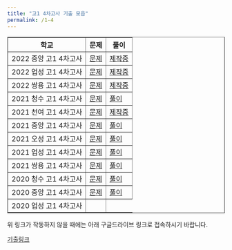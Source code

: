 ```yaml
---
title: "고1 4차고사 기출 모음"
permalink: /1-4
---
```

<table border="1">
<th>학교</th> <th>문제</th> <th>풀이</th> 
  <tr>
	<td>2022 중앙 고1 4차고사</td>
    <td><a href="/pdf/test1st/2022/2022 중앙 고1 4차고사.pdf">문제</a></td>
    <td><a href="/pdf/test1st/2022풀이/%5B풀이%5D 2022 중앙 고1 4차고사.pdf">제작중</a></td>
  </tr>
    <tr>
	<td>2022 업성 고1 4차고사</td>
    <td><a href="/pdf/test1st/2022/2022 업성 고1 4차고사.pdf">문제</a></td>
    <td><a href="/pdf/test1st/2022풀이/%5B풀이%5D 2022 업성 고1 4차고사.pdf">제작중</a></td>
  </tr>
    <tr>
	<td>2022 쌍용 고1 4차고사</td>
    <td><a href="/pdf/test1st/2022/2022 쌍용 고1 4차고사.pdf">문제</a></td>
    <td><a href="/pdf/test1st/2022풀이/%5B풀이%5D 2022 쌍용 고1 4차고사.pdf">제작중</a></td>
  </tr>
    <tr>
	<td>2021 청수 고1 4차고사</td>
    <td><a href="/pdf/test1st/2021/2021 청수 고1 4차고사.pdf">문제</a></td>
    <td><a href="/pdf/test1st/2021풀이/%5B풀이%5D 2021 청수 고1 4차고사.pdf">풀이</a></td>
  </tr>
    <tr>
	<td>2021 천여 고1 4차고사</td>
    <td><a href="/pdf/test1st/2021/2021 천여 고1 4차고사.pdf">문제</a></td>
    <td><a href="/pdf/test1st/2021풀이/%5B풀이%5D 2021 천여 고1 4차고사.pdf">제작중</a></td>
  </tr>
  <tr>
	<td>2021 중앙 고1 4차고사</td>
    <td><a href="/pdf/test1st/2021/2021 중앙 고1 4차고사.pdf">문제</a></td>
    <td><a href="/pdf/test1st/2021풀이/%5B풀이%5D 2021 중앙 고1 4차고사.pdf">풀이</a></td>
  </tr>
  <tr>
	<td>2021 오성 고1 4차고사</td>
    <td><a href="/pdf/test1st/2021/2021 오성 고1 4차고사.pdf">문제</a></td>
    <td><a href="/pdf/test1st/2021풀이/%5B풀이%5D 2021 오성 고1 4차고사.pdf">풀이</a></td>
  </tr>
  <tr>
	<td>2021 업성 고1 4차고사</td>
    <td><a href="/pdf/test1st/2021/2021 업성 고1 4차고사.pdf">문제</a></td>
    <td><a href="/pdf/test1st/2021풀이/%5B풀이%5D 2021 업성 고1 4차고사.pdf">풀이</a></td>
  </tr>
  <tr>
	<td>2021 쌍용 고1 4차고사</td>
    <td><a href="/pdf/test1st/2021/2021 쌍용 고1 4차고사.pdf">문제</a></td>
    <td><a href="/pdf/test1st/2021풀이/%5B풀이%5D 2021 쌍용 고1 4차고사.pdf">풀이</a></td>
  </tr>
    <tr>
	<td>2020 청수 고1 4차고사</td>
    <td><a href="/pdf/test1st/2020/2020 청수 고1 4차고사.pdf">문제</a></td>
    <td><a href="/pdf/test1st/2020풀이/%5B풀이%5D 2020 청수 고1 4차고사.pdf">풀이</a></td>
  </tr>
  <tr>
	<td>2020 중앙 고1 4차고사</td>
    <td><a href="/pdf/test1st/2020/2020 중앙 고1 4차고사.pdf">문제</a></td>
    <td><a href="/pdf/test1st/2020풀이/%5B풀이%5D 2020 중앙 고1 4차고사.pdf">풀이</a></td>
  </tr>
    <tr>
	<td>2020 업성 고1 4차고사</td>
    <td><a href중</a></td>
  </tr>
</table>

위 링크가 작동하지 않을 때에는 아래 구글드라이브 링크로 접속하시기 바랍니다.

[기출링크](https://drive.google.com/drive/folders/1UGlk_cz3JxXd47V4J7xAkEuPP_U67GFC?usp=sharing)